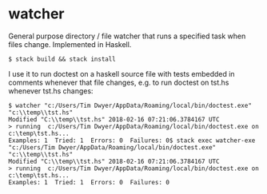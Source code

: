 # watcher
General purpose directory / file watcher that runs a specified task when files change.  Implemented in Haskell.

```
$ stack build && stack install
```
I use it to run doctest on a haskell source file with tests embedded in comments whenever that file changes,
e.g. to run doctest on tst.hs whenever tst.hs changes:
```
$ watcher "c:/Users/Tim Dwyer/AppData/Roaming/local/bin/doctest.exe" "c:\\temp\\tst.hs"
Modified "C:\\temp\\tst.hs" 2018-02-16 07:21:06.3784167 UTC
> running  c:/Users/Tim Dwyer/AppData/Roaming/local/bin/doctest.exe on c:\temp\tst.hs...
Examples: 1  Tried: 1  Errors: 0  Failures: 0$ stack exec watcher-exe "c:/Users/Tim Dwyer/AppData/Roaming/local/bin/doctest.exe" "c:\\temp\\tst.hs"
Modified "C:\\temp\\tst.hs" 2018-02-16 07:21:06.3784167 UTC
> running  c:/Users/Tim Dwyer/AppData/Roaming/local/bin/doctest.exe on c:\temp\tst.hs...
Examples: 1  Tried: 1  Errors: 0  Failures: 0
```